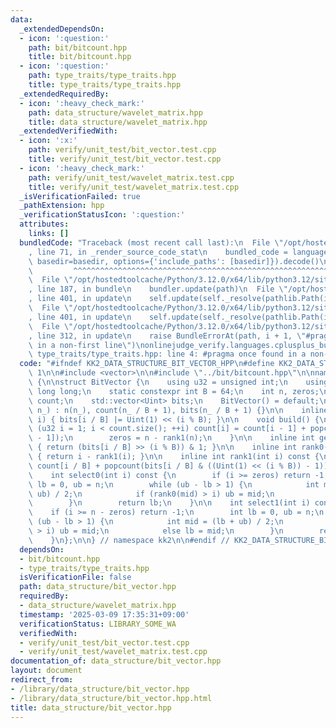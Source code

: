 ```yaml
---
data:
  _extendedDependsOn:
  - icon: ':question:'
    path: bit/bitcount.hpp
    title: bit/bitcount.hpp
  - icon: ':question:'
    path: type_traits/type_traits.hpp
    title: type_traits/type_traits.hpp
  _extendedRequiredBy:
  - icon: ':heavy_check_mark:'
    path: data_structure/wavelet_matrix.hpp
    title: data_structure/wavelet_matrix.hpp
  _extendedVerifiedWith:
  - icon: ':x:'
    path: verify/unit_test/bit_vector.test.cpp
    title: verify/unit_test/bit_vector.test.cpp
  - icon: ':heavy_check_mark:'
    path: verify/unit_test/wavelet_matrix.test.cpp
    title: verify/unit_test/wavelet_matrix.test.cpp
  _isVerificationFailed: true
  _pathExtension: hpp
  _verificationStatusIcon: ':question:'
  attributes:
    links: []
  bundledCode: "Traceback (most recent call last):\n  File \"/opt/hostedtoolcache/Python/3.12.0/x64/lib/python3.12/site-packages/onlinejudge_verify/documentation/build.py\"\
    , line 71, in _render_source_code_stat\n    bundled_code = language.bundle(stat.path,\
    \ basedir=basedir, options={'include_paths': [basedir]}).decode()\n          \
    \         ^^^^^^^^^^^^^^^^^^^^^^^^^^^^^^^^^^^^^^^^^^^^^^^^^^^^^^^^^^^^^^^^^^^^^^^^^^^^^^^^^\n\
    \  File \"/opt/hostedtoolcache/Python/3.12.0/x64/lib/python3.12/site-packages/onlinejudge_verify/languages/cplusplus.py\"\
    , line 187, in bundle\n    bundler.update(path)\n  File \"/opt/hostedtoolcache/Python/3.12.0/x64/lib/python3.12/site-packages/onlinejudge_verify/languages/cplusplus_bundle.py\"\
    , line 401, in update\n    self.update(self._resolve(pathlib.Path(included), included_from=path))\n\
    \  File \"/opt/hostedtoolcache/Python/3.12.0/x64/lib/python3.12/site-packages/onlinejudge_verify/languages/cplusplus_bundle.py\"\
    , line 401, in update\n    self.update(self._resolve(pathlib.Path(included), included_from=path))\n\
    \  File \"/opt/hostedtoolcache/Python/3.12.0/x64/lib/python3.12/site-packages/onlinejudge_verify/languages/cplusplus_bundle.py\"\
    , line 312, in update\n    raise BundleErrorAt(path, i + 1, \"#pragma once found\
    \ in a non-first line\")\nonlinejudge_verify.languages.cplusplus_bundle.BundleErrorAt:\
    \ type_traits/type_traits.hpp: line 4: #pragma once found in a non-first line\n"
  code: "#ifndef KK2_DATA_STRUCTURE_BIT_VECTOR_HPP\n#define KK2_DATA_STRUCTURE_BIT_VECTOR_HPP\
    \ 1\n\n#include <vector>\n\n#include \"../bit/bitcount.hpp\"\n\nnamespace kk2\
    \ {\n\nstruct BitVector {\n    using u32 = unsigned int;\n    using Uint = unsigned\
    \ long long;\n    static constexpr int B = 64;\n    int n, zeros;\n    std::vector<u32>\
    \ count;\n    std::vector<Uint> bits;\n    BitVector() = default;\n\n    BitVector(int\
    \ n_) : n(n_), count(n_ / B + 1), bits(n_ / B + 1) {}\n\n    inline void set(int\
    \ i) { bits[i / B] |= Uint(1) << (i % B); }\n\n    void build() {\n        for\
    \ (u32 i = 1; i < count.size(); ++i) count[i] = count[i - 1] + popcount(bits[i\
    \ - 1]);\n        zeros = n - rank1(n);\n    }\n\n    inline int get(int i) const\
    \ { return (bits[i / B] >> (i % B)) & 1; }\n\n    inline int rank0(int i) const\
    \ { return i - rank1(i); }\n\n    inline int rank1(int i) const {\n        return\
    \ count[i / B] + popcount(bits[i / B] & ((Uint(1) << (i % B)) - 1));\n    }\n\n\
    \    int select0(int i) const {\n        if (i >= zeros) return -1;\n        int\
    \ lb = 0, ub = n;\n        while (ub - lb > 1) {\n            int mid = (lb +\
    \ ub) / 2;\n            if (rank0(mid) > i) ub = mid;\n            else lb = mid;\n\
    \        }\n        return lb;\n    }\n\n    int select1(int i) const {\n    \
    \    if (i >= n - zeros) return -1;\n        int lb = 0, ub = n;\n        while\
    \ (ub - lb > 1) {\n            int mid = (lb + ub) / 2;\n            if (rank1(mid)\
    \ > i) ub = mid;\n            else lb = mid;\n        }\n        return lb;\n\
    \    }\n};\n\n} // namespace kk2\n\n#endif // KK2_DATA_STRUCTURE_BIT_VECTOR_HPP\n"
  dependsOn:
  - bit/bitcount.hpp
  - type_traits/type_traits.hpp
  isVerificationFile: false
  path: data_structure/bit_vector.hpp
  requiredBy:
  - data_structure/wavelet_matrix.hpp
  timestamp: '2025-03-09 17:35:31+09:00'
  verificationStatus: LIBRARY_SOME_WA
  verifiedWith:
  - verify/unit_test/bit_vector.test.cpp
  - verify/unit_test/wavelet_matrix.test.cpp
documentation_of: data_structure/bit_vector.hpp
layout: document
redirect_from:
- /library/data_structure/bit_vector.hpp
- /library/data_structure/bit_vector.hpp.html
title: data_structure/bit_vector.hpp
---
```

